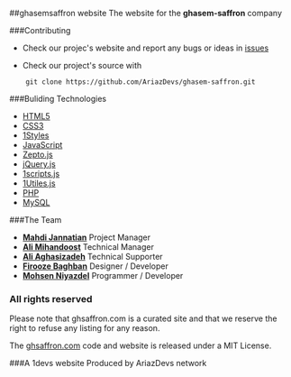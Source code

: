 ##ghasemsaffron website 
The website for the **ghasem-saffron** company


###Contributing

* Check our projec's website and report any bugs or ideas in [issues](https://github.com/AriazDevs/ghasem-saffron/issues)

* Check our project's source with
```
    git clone https://github.com/AriazDevs/ghasem-saffron.git
```


###Buliding Technologies
* [HTML5](http://ali.md/wiki/html5)
* [CSS3](http://ali.md/css3ref)
* [1Styles](http://ali.md/1styles)
* [JavaScript](http://ali.md/wiki/javascript)
* [Zepto.js](http://ali.md/zepto.js)
* [jQuery.js](http://ali.md/jquery.js)
* [1scripts.js](http://ali.md/1scripts.js)
* [1Utiles.js](http://ali.md/1utiles.js)
* [PHP](http://ali.md/php/)
* [MySQL](http://ali.md/wiki/mysql)


###The Team
* [**Mahdi Jannatian**](http://github.com/Mahdi-Jannatian) Project Manager
* [**Ali Mihandoost**](https://github.com/alimd) Technical Manager
* [**Ali Aghasizadeh**](https://github.com/aligh) Technical Supporter
* [**Firooze Baghban**](https://github.com/firoozeh) Designer / Developer
* [**Mohsen Niyazdel**](https://github.com/niyazdel) Programmer / Developer



### All rights reserved ###
Please note that ghsaffron.com is a curated site and that we reserve the right to refuse any listing for any reason.

The [ghsaffron.com](http://ghsaffron.com) code and website is released under a MIT License.


###A 1devs website
Produced by AriazDevs network
